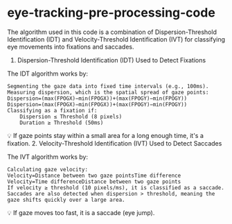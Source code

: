 # eye-tracking-pre-processing-code
The algorithm used in this code is a combination of Dispersion-Threshold Identification (IDT) and Velocity-Threshold Identification (IVT) for classifying eye movements into fixations and saccades.

1. Dispersion-Threshold Identification (IDT)
Used to Detect Fixations

The IDT algorithm works by:

    Segmenting the gaze data into fixed time intervals (e.g., 100ms).
    Measuring dispersion, which is the spatial spread of gaze points:
    Dispersion=(max⁡(FPOGX)−min⁡(FPOGX))+(max⁡(FPOGY)−min⁡(FPOGY))
    Dispersion=(max(FPOGX)−min(FPOGX))+(max(FPOGY)−min(FPOGY))
    Classifying as a fixation if:
        Dispersion ≤ Threshold (8 pixels)
        Duration ≥ Threshold (50ms)

💡 If gaze points stay within a small area for a long enough time, it's a fixation.
2. Velocity-Threshold Identification (IVT)
Used to Detect Saccades

The IVT algorithm works by:

    Calculating gaze velocity:
    Velocity=Distance between two gaze pointsTime difference
    Velocity=Time differenceDistance between two gaze points​
    If velocity ≥ threshold (10 pixels/ms), it is classified as a saccade.
    Saccades are also detected when dispersion > threshold, meaning the gaze shifts quickly over a large area.

💡 If gaze moves too fast, it is a saccade (eye jump).
